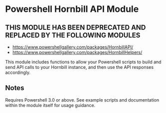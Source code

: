 # Powershell Hornbill API Module

## THIS MODULE HAS BEEN DEPRECATED AND REPLACED BY THE FOLLOWING MODULES

- https://www.powershellgallery.com/packages/HornbillAPI/
- https://www.powershellgallery.com/packages/HornbillHelpers/

This module includes functions to allow your Powershell scripts to build and send API calls to your Hornbill instance, and then use the API responses accordingly.

## Notes 
Requires Powershell 3.0 or above.
See example scripts and documentation within the module itself for usage guidance.
